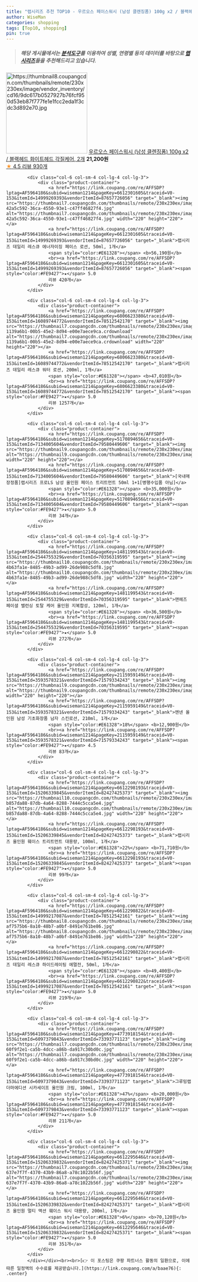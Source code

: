 ```yaml
---
title: "랩시리즈 추천 TOP10 - 우르오스 페이스워시 (남성 클렌징폼) 100g x2 / 블랙헤드 화이트헤드 각질케어, 2개"
author: WiseMan
categories: shopping
tags: [Top10, shopping]
pin: true
---
```


> ##### 해당 게시물에서는 [**분석도구**](https://itemscout.io/)를 이용하여 **성별**, **연령별** 등의 데이터를 바탕으로 [**랩시리즈**](https://link.coupang.com/a/baae76)들을 추천해드리고 있습니다.
<div class="container"><div class="row">
            <div class="col-6 col-sm-4 col-lg-4 col-lg-3">
                <div class="product-container">
                    <a href="https://link.coupang.com/re/AFFSDP?lptag=AF5964186&subid=wiseman1214&pageKey=7434634427&traceid=V0-153&itemId=19317835388&vendorItemId=78967235547" target="_blank"><img src="https://thumbnail8.coupangcdn.com/thumbnails/remote/230x230ex/image/vendor_inventory/cd16/9dc617b0527927b76fcf950d53eb87f777fe1e1fcc2eda1f3cdc3d892e70.jpg" alt="https://thumbnail8.coupangcdn.com/thumbnails/remote/230x230ex/image/vendor_inventory/cd16/9dc617b0527927b76fcf950d53eb87f777fe1e1fcc2eda1f3cdc3d892e70.jpg" width="220" height="220"></a>
                    <a href="https://link.coupang.com/re/AFFSDP?lptag=AF5964186&subid=wiseman1214&pageKey=7434634427&traceid=V0-153&itemId=19317835388&vendorItemId=78967235547" target="_blank">우르오스 페이스워시 (남성 클렌징폼) 100g x2 / 블랙헤드 화이트헤드 각질케어, 2개</a>
                    <span style="color:#E61328"></span> <b>21,200원</b>
                    <br><a href="https://link.coupang.com/re/AFFSDP?lptag=AF5964186&subid=wiseman1214&pageKey=7434634427&traceid=V0-153&itemId=19317835388&vendorItemId=78967235547" target="_blank"><span style="color:#FE9427">★</span> 4.5
                    리뷰 930개</a>
                </div>
            </div>
            
            <div class="col-6 col-sm-4 col-lg-4 col-lg-3">
                <div class="product-container">
                    <a href="https://link.coupang.com/re/AFFSDP?lptag=AF5964186&subid=wiseman1214&pageKey=6612301605&traceid=V0-153&itemId=14999269393&vendorItemId=87657726056" target="_blank"><img src="https://thumbnail7.coupangcdn.com/thumbnails/remote/230x230ex/image/retail/images/439794443052343-42a5c592-36ca-4550-93e1-c47ff46827f4.jpg" alt="https://thumbnail7.coupangcdn.com/thumbnails/remote/230x230ex/image/retail/images/439794443052343-42a5c592-36ca-4550-93e1-c47ff46827f4.jpg" width="220" height="220"></a>
                    <a href="https://link.coupang.com/re/AFFSDP?lptag=AF5964186&subid=wiseman1214&pageKey=6612301605&traceid=V0-153&itemId=14999269393&vendorItemId=87657726056" target="_blank">랩시리즈 데일리 레스큐 에너자이징 페이스 로션, 50ml, 1개</a>
                    <span style="color:#E61328"></span> <b>56,190원</b>
                    <br><a href="https://link.coupang.com/re/AFFSDP?lptag=AF5964186&subid=wiseman1214&pageKey=6612301605&traceid=V0-153&itemId=14999269393&vendorItemId=87657726056" target="_blank"><span style="color:#FE9427">★</span> 5.0
                    리뷰 420개</a>
                </div>
            </div>
            
            <div class="col-6 col-sm-4 col-lg-4 col-lg-3">
                <div class="product-container">
                    <a href="https://link.coupang.com/re/AFFSDP?lptag=AF5964186&subid=wiseman1214&pageKey=6806623380&traceid=V0-153&itemId=16089744772&vendorItemId=78512542170" target="_blank"><img src="https://thumbnail7.coupangcdn.com/thumbnails/remote/230x230ex/image/retail/images/439670574801660-1139a6b1-00b5-45e2-8d94-e00e7aece9ca.crdownload" alt="https://thumbnail7.coupangcdn.com/thumbnails/remote/230x230ex/image/retail/images/439670574801660-1139a6b1-00b5-45e2-8d94-e00e7aece9ca.crdownload" width="220" height="220"></a>
                    <a href="https://link.coupang.com/re/AFFSDP?lptag=AF5964186&subid=wiseman1214&pageKey=6806623380&traceid=V0-153&itemId=16089744772&vendorItemId=78512542170" target="_blank">랩시리즈 데일리 레스큐 워터 로션, 200ml, 1개</a>
                    <span style="color:#E61328"></span> <b>47,010원</b>
                    <br><a href="https://link.coupang.com/re/AFFSDP?lptag=AF5964186&subid=wiseman1214&pageKey=6806623380&traceid=V0-153&itemId=16089744772&vendorItemId=78512542170" target="_blank"><span style="color:#FE9427">★</span> 5.0
                    리뷰 1257개</a>
                </div>
            </div>
            
            <div class="col-6 col-sm-4 col-lg-4 col-lg-3">
                <div class="product-container">
                    <a href="https://link.coupang.com/re/AFFSDP?lptag=AF5964186&subid=wiseman1214&pageKey=5170894656&traceid=V0-153&itemId=7134005604&vendorItemId=79580449606" target="_blank"><img src="https://thumbnail9.coupangcdn.com/thumbnails/remote/230x230ex/image/vendor_inventory/5fc7/a3840f871c60273890ba059dbd3b1b56f7ecfa4fb5ea669eb73af37a7ece.jpg" alt="https://thumbnail9.coupangcdn.com/thumbnails/remote/230x230ex/image/vendor_inventory/5fc7/a3840f871c60273890ba059dbd3b1b56f7ecfa4fb5ea669eb73af37a7ece.jpg" width="220" height="220"></a>
                    <a href="https://link.coupang.com/re/AFFSDP?lptag=AF5964186&subid=wiseman1214&pageKey=5170894656&traceid=V0-153&itemId=7134005604&vendorItemId=79580449606" target="_blank">[국내매장정품]랩시리즈 프로LS 남성 올인원 페이스 트리트먼트 50ml 1+1[병행수입품 아님]</a>
                    <span style="color:#E61328"></span> <b>35,000원</b>
                    <br><a href="https://link.coupang.com/re/AFFSDP?lptag=AF5964186&subid=wiseman1214&pageKey=5170894656&traceid=V0-153&itemId=7134005604&vendorItemId=79580449606" target="_blank"><span style="color:#FE9427">★</span> 5.0
                    리뷰 34개</a>
                </div>
            </div>
            
            <div class="col-6 col-sm-4 col-lg-4 col-lg-3">
                <div class="product-container">
                    <a href="https://link.coupang.com/re/AFFSDP?lptag=AF5964186&subid=wiseman1214&pageKey=1481199543&traceid=V0-153&itemId=2544755329&vendorItemId=70356319595" target="_blank"><img src="https://thumbnail10.coupangcdn.com/thumbnails/remote/230x230ex/image/retail/images/787255602920345-4b63fa1e-8485-49b3-ad99-26de988c5df8.jpg" alt="https://thumbnail10.coupangcdn.com/thumbnails/remote/230x230ex/image/retail/images/787255602920345-4b63fa1e-8485-49b3-ad99-26de988c5df8.jpg" width="220" height="220"></a>
                    <a href="https://link.coupang.com/re/AFFSDP?lptag=AF5964186&subid=wiseman1214&pageKey=1481199543&traceid=V0-153&itemId=2544755329&vendorItemId=70356319595" target="_blank">맨헤즈 페이셜 밸런싱 토탈 케어 올인원 지복합성, 120ml, 1개</a>
                    <span style="color:#E61328"></span> <b>36,500원</b>
                    <br><a href="https://link.coupang.com/re/AFFSDP?lptag=AF5964186&subid=wiseman1214&pageKey=1481199543&traceid=V0-153&itemId=2544755329&vendorItemId=70356319595" target="_blank"><span style="color:#FE9427">★</span> 5.0
                    리뷰 272개</a>
                </div>
            </div>
            
            <div class="col-6 col-sm-4 col-lg-4 col-lg-3">
                <div class="product-container">
                    <a href="https://link.coupang.com/re/AFFSDP?lptag=AF5964186&subid=wiseman1214&pageKey=2115959149&traceid=V0-153&itemId=3593578321&vendorItemId=71579334243" target="_blank"><img src="https://thumbnail9.coupangcdn.com/thumbnails/remote/230x230ex/image/vendor_inventory/c48d/c41f667f4953602de6a097c35edd31d95a3e6be99bf4a6f62454d0f3f249.jpg" alt="https://thumbnail9.coupangcdn.com/thumbnails/remote/230x230ex/image/vendor_inventory/c48d/c41f667f4953602de6a097c35edd31d95a3e6be99bf4a6f62454d0f3f249.jpg" width="220" height="220"></a>
                    <a href="https://link.coupang.com/re/AFFSDP?lptag=AF5964186&subid=wiseman1214&pageKey=2115959149&traceid=V0-153&itemId=3593578321&vendorItemId=71579334243" target="_blank">멘넨 올인원 남성 기초화장품 남자 스킨로션, 210ml, 1개</a>
                    <span style="color:#E61328">18%</span> <b>12,900원</b>
                    <br><a href="https://link.coupang.com/re/AFFSDP?lptag=AF5964186&subid=wiseman1214&pageKey=2115959149&traceid=V0-153&itemId=3593578321&vendorItemId=71579334243" target="_blank"><span style="color:#FE9427">★</span> 4.5
                    리뷰 83개</a>
                </div>
            </div>
            
            <div class="col-6 col-sm-4 col-lg-4 col-lg-3">
                <div class="product-container">
                    <a href="https://link.coupang.com/re/AFFSDP?lptag=AF5964186&subid=wiseman1214&pageKey=6612298193&traceid=V0-153&itemId=15206339845&vendorItemId=82427425373" target="_blank"><img src="https://thumbnail10.coupangcdn.com/thumbnails/remote/230x230ex/image/retail/images/3375924784931644-b857da88-87db-4a64-8288-7444c5cca5e4.jpg" alt="https://thumbnail10.coupangcdn.com/thumbnails/remote/230x230ex/image/retail/images/3375924784931644-b857da88-87db-4a64-8288-7444c5cca5e4.jpg" width="220" height="220"></a>
                    <a href="https://link.coupang.com/re/AFFSDP?lptag=AF5964186&subid=wiseman1214&pageKey=6612298193&traceid=V0-153&itemId=15206339845&vendorItemId=82427425373" target="_blank">랩시리즈 올인원 훼이스 트리트먼트 대용량, 100ml, 1개</a>
                    <span style="color:#E61328">22%</span> <b>71,710원</b>
                    <br><a href="https://link.coupang.com/re/AFFSDP?lptag=AF5964186&subid=wiseman1214&pageKey=6612298193&traceid=V0-153&itemId=15206339845&vendorItemId=82427425373" target="_blank"><span style="color:#FE9427">★</span> 5.0
                    리뷰 99개</a>
                </div>
            </div>
            
            <div class="col-6 col-sm-4 col-lg-4 col-lg-3">
                <div class="product-container">
                    <a href="https://link.coupang.com/re/AFFSDP?lptag=AF5964186&subid=wiseman1214&pageKey=6612290822&traceid=V0-153&itemId=14999217087&vendorItemId=78512542161" target="_blank"><img src="https://thumbnail8.coupangcdn.com/thumbnails/remote/230x230ex/image/retail/images/2630991170411511-af7575b6-8a10-48b7-a0bf-8491e761be86.jpg" alt="https://thumbnail8.coupangcdn.com/thumbnails/remote/230x230ex/image/retail/images/2630991170411511-af7575b6-8a10-48b7-a0bf-8491e761be86.jpg" width="220" height="220"></a>
                    <a href="https://link.coupang.com/re/AFFSDP?lptag=AF5964186&subid=wiseman1214&pageKey=6612290822&traceid=V0-153&itemId=14999217087&vendorItemId=78512542161" target="_blank">랩시리즈 데일리 레스큐 하이드레이팅 에멀전, 50ml, 1개</a>
                    <span style="color:#E61328"></span> <b>49,400원</b>
                    <br><a href="https://link.coupang.com/re/AFFSDP?lptag=AF5964186&subid=wiseman1214&pageKey=6612290822&traceid=V0-153&itemId=14999217087&vendorItemId=78512542161" target="_blank"><span style="color:#FE9427">★</span> 5.0
                    리뷰 219개</a>
                </div>
            </div>
            
            <div class="col-6 col-sm-4 col-lg-4 col-lg-3">
                <div class="product-container">
                    <a href="https://link.coupang.com/re/AFFSDP?lptag=AF5964186&subid=wiseman1214&pageKey=4773918154&traceid=V0-153&itemId=6097379843&vendorItemId=73393771123" target="_blank"><img src="https://thumbnail7.coupangcdn.com/thumbnails/remote/230x230ex/image/retail/images/7638869831393865-60f9f2e1-ca5b-4dcc-a86b-da917c30bd0c.jpg" alt="https://thumbnail7.coupangcdn.com/thumbnails/remote/230x230ex/image/retail/images/7638869831393865-60f9f2e1-ca5b-4dcc-a86b-da917c30bd0c.jpg" width="220" height="220"></a>
                    <a href="https://link.coupang.com/re/AFFSDP?lptag=AF5964186&subid=wiseman1214&pageKey=4773918154&traceid=V0-153&itemId=6097379843&vendorItemId=73393771123" target="_blank">그루밍랩 더마에디션 시카세이프 올인원 크림, 100ml, 1개</a>
                    <span style="color:#E61328">47%</span> <b>20,000원</b>
                    <br><a href="https://link.coupang.com/re/AFFSDP?lptag=AF5964186&subid=wiseman1214&pageKey=4773918154&traceid=V0-153&itemId=6097379843&vendorItemId=73393771123" target="_blank"><span style="color:#FE9427">★</span> 5.0
                    리뷰 211개</a>
                </div>
            </div>
            
            <div class="col-6 col-sm-4 col-lg-4 col-lg-3">
                <div class="product-container">
                    <a href="https://link.coupang.com/re/AFFSDP?lptag=AF5964186&subid=wiseman1214&pageKey=6612295646&traceid=V0-153&itemId=15206339832&vendorItemId=82427425371" target="_blank"><img src="https://thumbnail7.coupangcdn.com/thumbnails/remote/230x230ex/image/retail/images/2281110610805751-637e7f7f-4370-43b9-86a8-a78c1022b56f.jpg" alt="https://thumbnail7.coupangcdn.com/thumbnails/remote/230x230ex/image/retail/images/2281110610805751-637e7f7f-4370-43b9-86a8-a78c1022b56f.jpg" width="220" height="220"></a>
                    <a href="https://link.coupang.com/re/AFFSDP?lptag=AF5964186&subid=wiseman1214&pageKey=6612295646&traceid=V0-153&itemId=15206339832&vendorItemId=82427425371" target="_blank">랩시리즈 올인원 멀티 액션 훼이스 워시 대용량, 200ml, 1개</a>
                    <span style="color:#E61328">6%</span> <b>70,120원</b>
                    <br><a href="https://link.coupang.com/re/AFFSDP?lptag=AF5964186&subid=wiseman1214&pageKey=6612295646&traceid=V0-153&itemId=15206339832&vendorItemId=82427425371" target="_blank"><span style="color:#FE9427">★</span> 5.0
                    리뷰 351개</a>
                </div>
            </div>
            </div></div><br><br>[👉 이 포스팅은 쿠팡 파트너스 활동의 일환으로, 이에 따른 일정액의 수수료를 제공받습니다.](https://link.coupang.com/a/baae76){: .center}